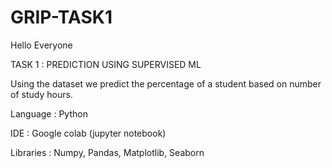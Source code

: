 # GRIP-TASK1

Hello Everyone

TASK 1 : PREDICTION USING SUPERVISED ML

Using the dataset we predict the percentage of a student based on number of study hours.

Language : Python

IDE : Google colab (jupyter notebook)

Libraries : Numpy, Pandas, Matplotlib, Seaborn
